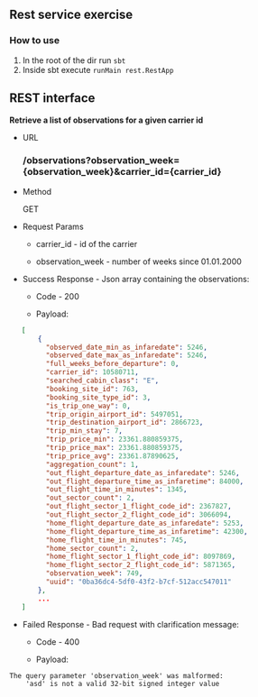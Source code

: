 ## Rest service exercise

### How to use
1. In the root of the dir run `sbt`
2. Inside sbt execute `runMain rest.RestApp`

REST interface
---

**Retrieve a list of observations for a given carrier id**

* URL

    ### /observations?observation_week={observation_week}&carrier_id={carrier_id}

* Method

    GET

* Request Params

    - carrier_id - id of the carrier

    - оbservation_week - number of weeks since 01.01.2000

* Success Response - Json array containing the observations:
    - Code - 200

    - Payload:
 ```json
    [
    	{
          "observed_date_min_as_infaredate": 5246,
          "observed_date_max_as_infaredate": 5246,
          "full_weeks_before_departure": 0,
          "carrier_id": 10580711,
          "searched_cabin_class": "E",
          "booking_site_id": 763,
          "booking_site_type_id": 3,
          "is_trip_one_way": 0,
          "trip_origin_airport_id": 5497051,
          "trip_destination_airport_id": 2866723,
          "trip_min_stay": 7,
          "trip_price_min": 23361.880859375,
          "trip_price_max": 23361.880859375,
          "trip_price_avg": 23361.87890625,
          "aggregation_count": 1,
          "out_flight_departure_date_as_infaredate": 5246,
          "out_flight_departure_time_as_infaretime": 84000,
          "out_flight_time_in_minutes": 1345,
          "out_sector_count": 2,
          "out_flight_sector_1_flight_code_id": 2367827,
          "out_flight_sector_2_flight_code_id": 3066094,
          "home_flight_departure_date_as_infaredate": 5253,
          "home_flight_departure_time_as_infaretime": 42300,
          "home_flight_time_in_minutes": 745,
          "home_sector_count": 2,
          "home_flight_sector_1_flight_code_id": 8097869,
          "home_flight_sector_2_flight_code_id": 5871365,
          "observation_week": 749,
          "uuid": "0ba36dc4-5df0-43f2-b7cf-512acc547011"
        },
        ...
    ]
 ```
* Failed Response - Bad request with clarification message:
    - Code - 400

    - Payload:
```
The query parameter 'observation_week' was malformed:
    'asd' is not a valid 32-bit signed integer value
```